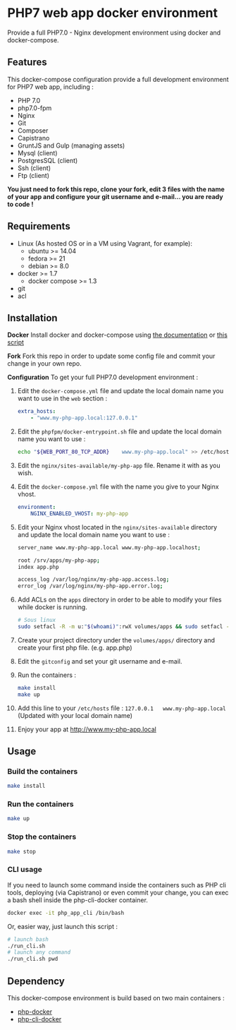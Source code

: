 # PHP7 web app docker environment

Provide a full PHP7.0 - Nginx development environment using docker and docker-compose.

## Features

This docker-compose configuration provide a full development environment for PHP7 web app, including :

* PHP 7.0
* php7.0-fpm
* Nginx
* Git
* Composer
* Capistrano
* GruntJS and Gulp (managing assets)
* Mysql (client)
* PostgresSQL (client)
* Ssh (client)
* Ftp (client)

**You just need to fork this repo, clone your fork, edit 3 files with the name of your app and configure your git username and e-mail... you are ready to code !**

## Requirements
* Linux (As hosted OS or in a VM using Vagrant, for example):
  * ubuntu >= 14.04
  * fedora >= 21
  * debian >= 8.0
* docker >= 1.7
  * docker compose >= 1.3
* git
* acl


## Installation

**Docker**
Install docker and docker-compose using [the documentation](https://docs.docker.com/compose/install/) or [this script](https://gist.github.com/seblegall/13a663ff73c718b4a58a4cc454fc786c)

**Fork**
Fork this repo in order to update some config file and commit your change in your own repo.

**Configuration**
To get your full PHP7.0 development environment :

1. Edit the `docker-compose.yml` file and update the local domain name you want to use in the `web` section :
    ```yml
    extra_hosts:
        - "www.my-php-app.local:127.0.0.1"
    ```
2. Edit the `phpfpm/docker-entrypoint.sh` file and update the local domain name you want to use :
    ```sh
    echo "${WEB_PORT_80_TCP_ADDR}    www.my-php-app.local" >> /etc/hosts
    ```
3. Edit the `nginx/sites-available/my-php-app` file. Rename it with as you wish.

4. Edit the `docker-compose.yml` file with the name you give to your Nginx vhost.
    ```yml
    environment:
        NGINX_ENABLED_VHOST: my-php-app
    ```
5. Edit your Nginx vhost located in the `nginx/sites-available` directory and update the local domain name you want to use :
    ```sh
    server_name www.my-php-app.local www.my-php-app.localhost;

    root /srv/apps/my-php-app;
    index app.php

    access_log /var/log/nginx/my-php-app.access.log;
    error_log /var/log/nginx/my-php-app.error.log;
    ```
6. Add ACLs on the `apps` directory in order to be able to modify your files while docker is running.
    ```sh
    # Sous linux
    sudo setfacl -R -m u:"$(whoami)":rwX volumes/apps && sudo setfacl -R -dm u:"$(whoami)":rwX volumes/apps
    ```

7. Create your project directory under the `volumes/apps/` directory and create your first php file. (e.g. app.php)

8. Edit the `gitconfig` and set your git username and e-mail.

9. Run the containers :
    ```sh
    make install
    make up
    ```
10. Add this line to your `/etc/hosts` file : `127.0.0.1   www.my-php-app.local` (Updated with your local domain name)

11. Enjoy your app at http://www.my-php-app.local


## Usage

### Build the containers

```sh
make install
```

### Run the containers

```sh
make up
```

### Stop the containers

```sh
make stop
```

### CLI usage

If you need to launch some command inside the containers such as PHP cli tools, deploying (via Capistrano) or even commit your change, you can exec a bash shell inside the php-cli-docker container.

```sh
docker exec -it php_app_cli /bin/bash
```
Or, easier way, just launch this script :

```sh
# launch bash
./run_cli.sh
# launch any command
./run_cli.sh pwd
```

## Dependency

This docker-compose environment is build based on two main containers :
* [php-docker](https://github.com/seblegall/php-docker)
* [php-cli-docker](https://github.com/seblegall/php-cli-docker)

